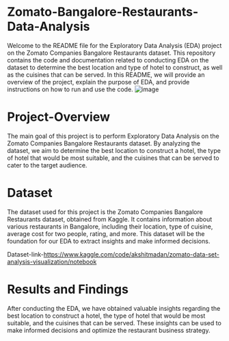 # Zomato-Bangalore-Restaurants-Data-Analysis
Welcome to the README file for the Exploratory Data Analysis (EDA) project on the Zomato Companies Bangalore Restaurants dataset. This repository contains the code and documentation related to conducting EDA on the dataset to determine the best location and type of hotel to construct, as well as the cuisines that can be served. In this README, we will provide an overview of the project, explain the purpose of EDA, and provide instructions on how to run and use the code.
![image](https://github.com/Rohith766/Zomato-Bangalore-Restaurants-Data-Analysis/assets/92597090/97a7aa39-7cd4-49f4-8539-8b78861694cb)

# Project-Overview
The main goal of this project is to perform Exploratory Data Analysis on the Zomato Companies Bangalore Restaurants dataset. By analyzing the dataset, we aim to determine the best location to construct a hotel, the type of hotel that would be most suitable, and the cuisines that can be served to cater to the target audience.
# Dataset
The dataset used for this project is the Zomato Companies Bangalore Restaurants dataset, obtained from Kaggle. It contains information about various restaurants in Bangalore, including their location, type of cuisine, average cost for two people, rating, and more. This dataset will be the foundation for our EDA to extract insights and make informed decisions.

Dataset-link-https://www.kaggle.com/code/akshitmadan/zomato-data-set-analysis-visualization/notebook

# Results and Findings
After conducting the EDA, we have obtained valuable insights regarding the best location to construct a hotel, the type of hotel that would be most suitable, and the cuisines that can be served. These insights can be used to make informed decisions and optimize the restaurant business strategy.
